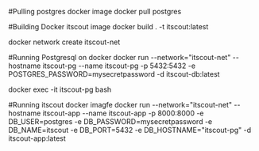 #Pulling postgres docker image
docker pull postgres 

#Building Docker itscout image
docker build . -t itscout:latest

docker network create itscout-net

#Running Postgresql on docker 
docker run --network="itscout-net" --hostname itscout-pg --name itscout-pg -p 5432:5432 -e POSTGRES_PASSWORD=mysecretpassword -d itscout-db:latest

docker exec -it  itscout-pg bash

#Running itscout docker imagfe
docker run --network="itscout-net" --hostname itscout-app --name itscout-app -p 8000:8000  -e DB_USER=postgres -e DB_PASSWORD=mysecretpassword -e DB_NAME=itscout -e DB_PORT=5432 -e DB_HOSTNAME="itscout-pg" -d  itscout-app:latest 